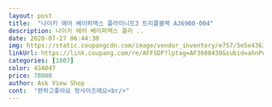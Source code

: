 ```yaml
---
layout: post 
title:  "나이키 에어 베이퍼맥스 플라이니트3 트리플블랙 AJ6900-004" 
description: 나이키 에어 베이퍼맥스 플라 ..
date: 2020-07-27 06:44:30 
img: https://static.coupangcdn.com/image/vendor_inventory/e757/5e5e436322bde922f26c97e87ee0995796508ed869612d179b377968de14.jpg 
linkUrl: https://link.coupang.com/re/AFFSDP?lptag=AF3600438&subid=ahnPublicAsk&pageKey=1490799605&itemId=2559235121&vendorItemId=71175994472&traceid=V0-113-e9861b64e748ad3d 
categories: [1007] 
color: 43A047 
price: 78000 
author: Ask View Shop 
cont:  "편하고좋아요 정사이즈에요<br/>" 
---
```

